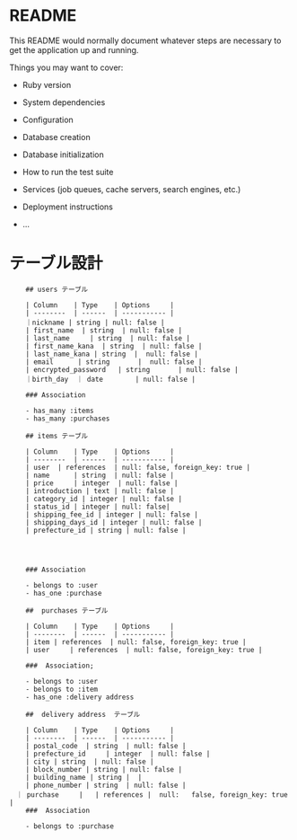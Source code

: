 # README

This README would normally document whatever steps are necessary to get the
application up and running.

Things you may want to cover:

* Ruby version

* System dependencies

* Configuration

* Database creation

* Database initialization

* How to run the test suite

* Services (job queues, cache servers, search engines, etc.)

* Deployment instructions

* ...
# テーブル設計		
		
		## users テーブル
		
		| Column    | Type    | Options     |
		| --------  | ------  | ----------- |
		｜nickname | string | null: false |
		| first_name  | string  | null: false |
		| last_name     | string  | null: false |
		| first_name_kana  | string  | null: false |
		| last_name_kana | string  |  null: false |
		| email      | string       |  null: false |
		| encrypted_password   | string       | null: false |
		｜birth_day  ｜ date        | null: false |
		
		### Association
		
		- has_many :items
		- has_many :purchases
		
		## items テーブル
		
		| Column    | Type    | Options     |
		| --------  | ------  | ----------- |
		| user  | references  | null: false, foreign_key: true |
		| name      | string  | null: false |
		| price     | integer  | null: false |
		| introduction | text | null: false |
		| category_id | integer | null: false |
		| status_id | integer | null: false|
		| shipping_fee_id | integer | null: false |
		| shipping_days_id | integer | null: false |	
		| prefecture_id | string | null: false |
	
		
		
		
		### Association
		
		- belongs to :user
		- has_one :purchase
		
		##  purchases テーブル
		
		| Column    | Type    | Options     |
		| --------  | ------  | ----------- |
		| item | references  | null: false, foreign_key: true |
		| user     | references  | null: false, foreign_key: true |
		
		###  Association;
		
		- belongs to :user
		- belongs to :item
		- has_one :delivery address
		
		##  delivery address  テーブル
		
		| Column    | Type    | Options     |
		| --------  | ------  | ----------- |
		| postal_code  | string  | null: false |
		| prefecture_id     | integer  | null: false |
		| city | string  | null: false |
		| block_number | string | null: false |
		| building_name | string |  |
		| phone_number | string  | null: false |
	　｜ purchase		|	| references |	null:	false, foreign_key: true |
		###  Association
		
		- belongs to :purchase
